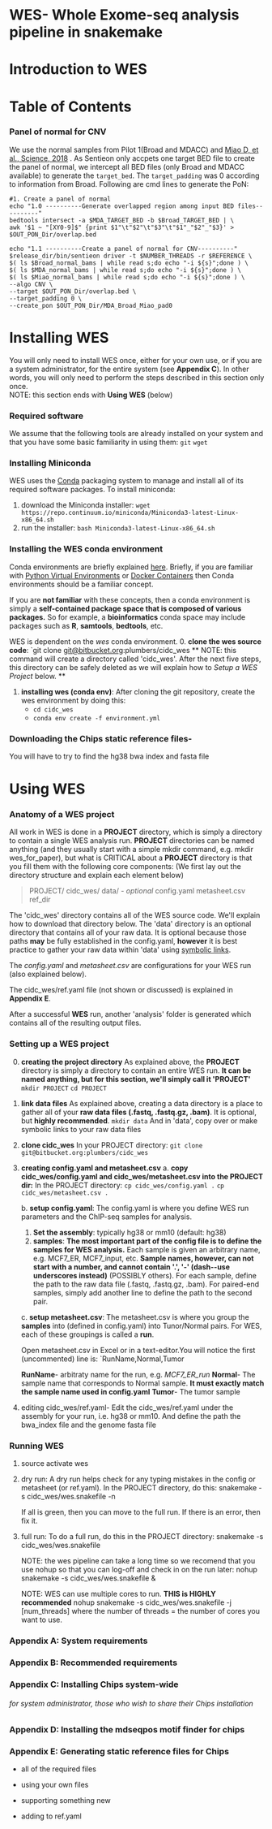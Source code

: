 # WES- Whole Exome-seq analysis pipeline in snakemake

# Introduction to WES

# Table of Contents

### Panel of normal for CNV 

We use the normal samples from Pilot 1(Broad and MDACC) and [Miao D, et al., Science, 2018](http://science.sciencemag.org/content/359/6377/801.abstract) . As Sentieon only accpets one target BED file to create the panel of normal, we intercept all BED files (only Broad and MDACC available) to generate the `target_bed`. The `target_padding` was 0 according to information from Broad. Following are cmd lines to generate the PoN:

```shell
#1. Create a panel of normal
echo "1.0 ----------Generate overlapped region among input BED files----------"
bedtools intersect -a $MDA_TARGET_BED -b $Broad_TARGET_BED | \
awk '$1 ~ "[XY0-9]$" {print $1"\t"$2"\t"$3"\t"$1"_"$2"_"$3}' > $OUT_PON_Dir/overlap.bed

echo "1.1 ----------Create a panel of normal for CNV----------"
$release_dir/bin/sentieon driver -t $NUMBER_THREADS -r $REFERENCE \
$( ls $Broad_normal_bams | while read s;do echo "-i ${s}";done ) \
$( ls $MDA_normal_bams | while read s;do echo "-i ${s}";done ) \
$( ls $Miao_normal_bams | while read s;do echo "-i ${s}";done ) \
--algo CNV \
--target $OUT_PON_Dir/overlap.bed \
--target_padding 0 \
--create_pon $OUT_PON_Dir/MDA_Broad_Miao_pad0
```



# Installing WES
You will only need to install WES once, either for your own use, or if you are a system administrator, for the entire system (see **Appendix C**).  In other words, you will only need to perform the steps described in this section only once.  
NOTE: this section ends with **Using WES** (below)

### Required software
We assume that the following tools are already installed on your system and that you have some basic familiarity in using them:
`git`
`wget`
### Installing Miniconda
WES uses the [Conda](https://conda.io/docs/intro.html) packaging system to manage and install all of its required software packages.
To install miniconda:
1.  download the Miniconda installer: 
    `wget https://repo.continuum.io/miniconda/Miniconda3-latest-Linux-x86_64.sh`
2.  run the installer:
    `bash Miniconda3-latest-Linux-x86_64.sh`
### Installing the WES conda environment
Conda environments are briefly explained [here](https://conda.io/docs/using/envs.html).  Briefly, if you are familiar with [Python Virtual Environments](http://python-guide-pt-br.readthedocs.io/en/latest/dev/virtualenvs/) or [Docker Containers](https://www.docker.com/what-container) then Conda environments should be a familiar concept.  

If you are **not familiar** with these concepts, then a conda environment is simply a **self-contained package space that is composed of various packages.**  So for example, a **bioinformatics** conda space may include packages such as **R**, **samtools**, **bedtools**, etc.

WES is dependent on the *wes* conda environment.
0. **clone the wes source code**:
    `git clone git@bitbucket.org:plumbers/cidc_wes
    ** NOTE: this command will create a directory called 'cidc_wes'.  After the next five steps, this directory can be safely deleted as we will explain how to *Setup a WES Project* below. **

1. **installing wes (conda env)**:
    After cloning the git repository, create the wes environment by doing this:
    - `cd cidc_wes`
    - `conda env create -f environment.yml`

### Downloading the Chips static reference files-
You will have to try to find the hg38 bwa index and fasta file

# Using WES
### Anatomy of a WES project
All work in WES is done in a **PROJECT** directory, which is simply a directory to contain a single WES analysis run.  **PROJECT** directories can be named anything (and they usually start with a simple mkdir command, e.g. mkdir wes_for_paper),  but what is CRITICAL about a **PROJECT** directory is that you fill them with the following core components:
(We first lay out the directory structure and explain each element below)
> PROJECT/
> cidc_wes/
> data/  - *optional*
> config.yaml
> metasheet.csv
> ref_dir

The 'cidc_wes' directory contains all of the WES source code.  We'll explain how to download that directory below.  The 'data' directory is an optional directory that contains all of your raw data.  It is optional because those paths __may__ be fully established in the config.yaml, __however__ it is best practice to gather your raw data within 'data' using [symbolic links](https://www.cyberciti.biz/faq/creating-soft-link-or-symbolic-link/).

The *config.yaml* and *metasheet.csv* are configurations for your WES run (also explained below).

The cidc_wes/ref.yaml file (not shown or discussed) is explained in **Appendix E**.

After a successful **WES** run, another 'analysis' folder is generated which contains all of the resulting output files.

### Setting up a WES project
0. **creating the project directory**
    As explained above, the **PROJECT** directory is simply a directory to contain an entire WES run.  **It can be named anything, but for this section, we'll simply call it 'PROJECT'**
    `mkdir PROJECT`
    `cd PROJECT`
1. **link data files**
    As explained above, creating a data directory is a place to gather all of your **raw data files (.fastq, .fastq.gz, .bam)**.  It is optional, but **highly recommended**.
    `mkdir data`
    And in 'data', copy over or make symbolic links to your raw data files
2. **clone cidc_wes**
    In your PROJECT directory:
    `git clone git@bitbucket.org:plumbers/cidc_wes`
3. **creating config.yaml and metasheet.csv**
    a. **copy cidc_wes/config.yaml and cidc_wes/metasheet.csv into the PROJECT dir:**
    In the PROJECT directory:
    `cp cidc_wes/config.yaml .`
    `cp cidc_wes/metasheet.csv .`

    b. **setup config.yaml**:
        The config.yaml is where you define WES run parameters and the ChIP-seq samples for analysis.
        

    1. **Set the assembly**: typically hg38 or mm10 (default: hg38)            
    2. **samples**:
        __The most important part of the config file is to define the samples for WES analysis.__
        Each sample is given an arbitrary name, e.g. MCF7_ER, MCF7_input, etc.  **Sample names, however, can not start with a number, and cannot contain '.', '-' (dash--use underscores instead)** (POSSIBLY others).  For each sample, define the path to the raw data file (.fastq, .fastq.gz, .bam).  For paired-end samples, simply add another line to define the path to the second pair.

    c. **setup metasheet.csv**:
    The metasheet.csv is where you group the **samples** into (defined in config.yaml) into Tunor/Normal pairs.  For WES, each of these groupings is called a **run**.

    Open metasheet.csv in Excel or in a text-editor.You will notice the first (uncommented) line is:
    `RunName,Normal,Tumor

    **RunName**- arbitraty name for the run, e.g. *MCF7_ER_run*
    **Normal**- The sample name that corresponds to Normal sample.  **It must exactly match the sample name used in config.yaml**
    **Tumor**- The tumor sample

4. editing cidc_wes/ref.yaml-
   Edit the cidc_wes/ref.yaml under the assembly for your run, i.e. hg38 or mm10.  And define the path the bwa_index file and the genome fasta file
### Running WES
1. source activate wes
2. dry run:
   A dry run helps check for any typing mistakes in the config or metasheet (or ref.yaml).  In the PROJECT directory, do this:
   snakemake -s cidc_wes/wes.snakefile -n

   If all is green, then you can move to the full run.
   If there is an error, then fix it.
3. full run:
   To do a full run, do this in the PROJECT directory:
   snakemake -s cidc_wes/wes.snakefile

   NOTE: the wes pipeline can take a long time so we recomend that you use nohup so that you can log-off and check in on the run later:
   nohup snakemake -s cidc_wes/wes.snakefile &

   NOTE: WES can use multiple cores to run.  **THIS is HIGHLY recommended**
   nohup snakemake -s cidc_wes/wes.snakefile -j [num_threads]
   where the number of threads = the number of cores you want to use.

### Appendix A: System requirements
### Appendix B: Recommended requirements
### Appendix C: Installing Chips system-wide 
###### for system administrator, those who wish to share their Chips installation
### Appendix D: Installing the mdseqpos motif finder for chips
### Appendix E: Generating static reference files for Chips
- all of the required files

- using your own files

- supporting something new

- adding to ref.yaml

  

  

